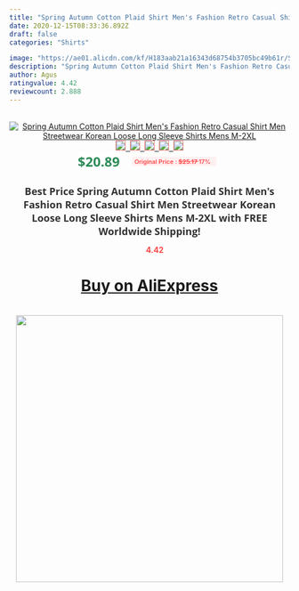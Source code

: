 ```yaml
---
title: "Spring Autumn Cotton Plaid Shirt Men's Fashion Retro Casual Shirt Men Streetwear Korean Loose Long Sleeve Shirts Mens M-2XL"
date: 2020-12-15T08:33:36.892Z
draft: false
categories: "Shirts"

image: "https://ae01.alicdn.com/kf/H183aab21a16343d68754b3705bc49b61r/Spring-Autumn-Cotton-Plaid-Shirt-Men-s-Fashion-Retro-Casual-Shirt-Men-Streetwear-Korean-Loose-Long.jpg"
description: "Spring Autumn Cotton Plaid Shirt Men's Fashion Retro Casual Shirt Men Streetwear Korean Loose Long Sleeve Shirts Mens M-2XL"
author: Agus
ratingvalue: 4.42
reviewcount: 2.888
---
```

<br>
<div style="text-align: center;">
<a href="https://s.click.aliexpress.com/e/_Ar7gyH" target="_blank" rel="nofollow noopener noreferrer"><img alt="Spring Autumn Cotton Plaid Shirt Men's Fashion Retro Casual Shirt Men Streetwear Korean Loose Long Sleeve Shirts Mens M-2XL" class="magnifier-image" src="https://ae01.alicdn.com/kf/H183aab21a16343d68754b3705bc49b61r/Spring-Autumn-Cotton-Plaid-Shirt-Men-s-Fashion-Retro-Casual-Shirt-Men-Streetwear-Korean-Loose-Long.jpg_640x640.jpg">
<br>
<img style="border:1px solid salmon" src="https://ae01.alicdn.com/kf/H183aab21a16343d68754b3705bc49b61r/Spring-Autumn-Cotton-Plaid-Shirt-Men-s-Fashion-Retro-Casual-Shirt-Men-Streetwear-Korean-Loose-Long.jpg_120x120.jpg">&nbsp;&nbsp;<img style="border:1px solid salmon" src="https://ae01.alicdn.com/kf/H3b9c4921197641918c5282750d887692a/Spring-Autumn-Cotton-Plaid-Shirt-Men-s-Fashion-Retro-Casual-Shirt-Men-Streetwear-Korean-Loose-Long.jpg_120x120.jpg">&nbsp;&nbsp;<img style="border:1px solid salmon" src="https://ae01.alicdn.com/kf/H2168f021faa74374b25bb70fd89e23c99/Spring-Autumn-Cotton-Plaid-Shirt-Men-s-Fashion-Retro-Casual-Shirt-Men-Streetwear-Korean-Loose-Long.jpg_120x120.jpg">&nbsp;&nbsp;<img style="border:1px solid salmon" src="https://ae01.alicdn.com/kf/H949cc0a761ff49d791957a8391374433K/Spring-Autumn-Cotton-Plaid-Shirt-Men-s-Fashion-Retro-Casual-Shirt-Men-Streetwear-Korean-Loose-Long.jpg_120x120.jpg">&nbsp;&nbsp;<img style="border:1px solid salmon" src="https://ae01.alicdn.com/kf/H69d3cfdde7154328b841313fb8ab3c2fQ/Spring-Autumn-Cotton-Plaid-Shirt-Men-s-Fashion-Retro-Casual-Shirt-Men-Streetwear-Korean-Loose-Long.jpg_120x120.jpg"></a></div><br0>
<div style="text-align: center;"><span style="background-color: white; border: 0px; box-sizing: border-box; color: seagreen; display: inline-block; font-family: &quot;open sans&quot; , &quot;arial&quot; , &quot;helvetica&quot; , sans-serif , &quot;heiti&quot;; font-size: 24px; font-stretch: inherit; font-weight: 700; line-height: inherit; margin: 0px 10px 0px 0px; padding: 0px; vertical-align: middle;">$20.89 </span>
<span style="background: rgb(255 , 241 , 241); border-radius: 3px; border: 0px; box-sizing: border-box; color: #ff4747; display: inline-block; font-family: inherit; font-size: 12px; font-stretch: inherit; font-style: inherit; font-variant: inherit; font-weight: 600; line-height: inherit; margin: 0px; padding: 2px 5px; transform: scale(0.9); vertical-align: middle;">Original Price : <b style="text-decoration: line-through;">$25.17 </b> 17%&nbsp;&nbsp;</span></div>
<h1 style="color: #333333; display: inline-block; font-family: &quot;open sans&quot; , &quot;arial&quot; , &quot;helvetica&quot; , sans-serif , &quot;heiti&quot;; font-size: 18px; font-stretch: inherit; font-weight: 700; text-align: center;">Best Price Spring Autumn Cotton Plaid Shirt Men's Fashion Retro Casual Shirt Men Streetwear Korean Loose Long Sleeve Shirts Mens M-2XL with FREE Worldwide Shipping!</h1>
<div style="color: #ff4747; text-align: center;">
<img src="https://4.bp.blogspot.com/-M0ZcTcb-5uY/XleCXlxnR4I/AAAAAAAAAEc/OrjgMkXV1oMQFaCRZj5HQwOCBcu3w1FegCPcBGAYYCw/s1600/star.png" style="height: 15px;">&nbsp;<b>4.42</b></div>
<div class="button_cont" align="center"><a class="buynow_a" href="https://s.click.aliexpress.com/e/_Ar7gyH" target="_blank" rel="nofollow noopener noreferrer"><H1>Buy on AliExpress</H1></a></div><br>
<div class="separator" style="clear: both; text-align: center;">
<img src="https://lh3.googleusercontent.com/-pTy5HemUv9M/XlePHvY0dAI/AAAAAAAAAE4/0nX5iRUoIWY8eMW9Dpxeirr157OZliDIgCLcBGAsYHQ/s1600/badge.gif" width="480">
</div>

